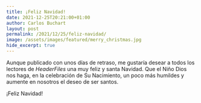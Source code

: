 ```yaml
---
title: ¡Feliz Navidad!
date: 2021-12-25T20:21:00+01:00
author: Carlos Buchart
layout: post
permalink: /2021/12/25/feliz-navidad/
image: /assets/images/featured/merry_christmas.jpg
hide_excerpt: true
---
```

Aunque publicado con unos días de retraso, me gustaría desear a todos los lectores de _HeaderFiles_ una muy feliz y santa Navidad. Que el Niño Dios nos haga, en la celebración de Su Nacimiento, un poco más humildes y aumente en nosotros el deseo de ser santos.

¡Feliz Navidad!
